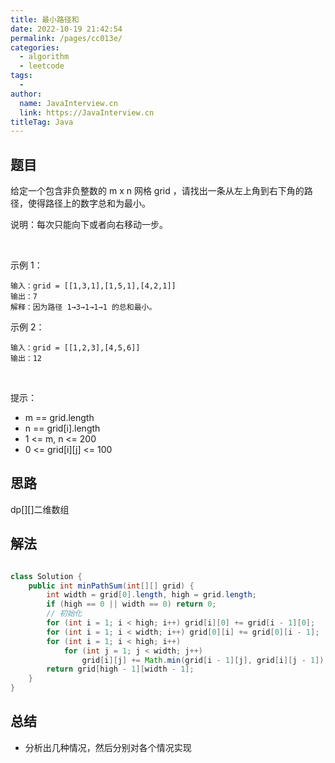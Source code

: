 ```yaml
---
title: 最小路径和
date: 2022-10-19 21:42:54
permalink: /pages/cc013e/
categories:
  - algorithm
  - leetcode
tags:
  - 
author: 
  name: JavaInterview.cn
  link: https://JavaInterview.cn
titleTag: Java
---
```


## 题目

给定一个包含非负整数的 m x n 网格 grid ，请找出一条从左上角到右下角的路径，使得路径上的数字总和为最小。

说明：每次只能向下或者向右移动一步。

 

示例 1：


    输入：grid = [[1,3,1],[1,5,1],[4,2,1]]
    输出：7
    解释：因为路径 1→3→1→1→1 的总和最小。
示例 2：

    输入：grid = [[1,2,3],[4,5,6]]
    输出：12
 

提示：

- m == grid.length
- n == grid[i].length
- 1 <= m, n <= 200
- 0 <= grid[i][j] <= 100

## 思路

dp[][]二维数组

## 解法
```java

class Solution {
    public int minPathSum(int[][] grid) {
        int width = grid[0].length, high = grid.length;
        if (high == 0 || width == 0) return 0;
        // 初始化
        for (int i = 1; i < high; i++) grid[i][0] += grid[i - 1][0];
        for (int i = 1; i < width; i++) grid[0][i] += grid[0][i - 1];
        for (int i = 1; i < high; i++)
            for (int j = 1; j < width; j++)
                grid[i][j] += Math.min(grid[i - 1][j], grid[i][j - 1]);
        return grid[high - 1][width - 1];
    }
}
```

## 总结

- 分析出几种情况，然后分别对各个情况实现 
